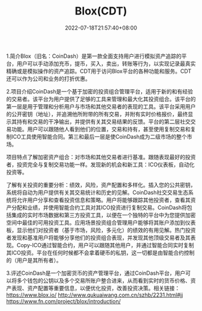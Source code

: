 ﻿---
weight: 
title: "Blox(CDT)"
description: "Blox（旧名：CoinDash）是第一款全面支持用户进行模拟资产追踪的平台，用户可以手动添加充币，提币，买入，卖出，转账等行为，以实现记录最真实精确或是模拟操作的资产追踪"
date: 2022-07-18T21:57:40+08:00
lastmod: 2022-07-18T16:45:40+08:00
draft: false
authors: ["MineW"]
featuredImage: "bloxcdt.webp"
link: "https://www.bloxstaking.com/"
tags: ["数字代币","Blox(CDT)"]
categories: ["navigation"]
navigation: ["数字代币"]
lightgallery: true
toc: true
pinned: false
recommend: false
recommend1: false
---
1.简介Blox（旧名：CoinDash）是第一款全面支持用户进行模拟资产追踪的平台，用户可以手动添加充币，提币，买入，卖出，转账等行为，以实现记录最真实精确或是模拟操作的资产追踪。CDT用于访问Blox平台的各种功能和服务。CDT还可以作为公司和业务的打折优惠。

2.项目介绍CoinDash是一个基于加密的投资组合管理平台，适用于新的和有经验的交易者。该平台为用户提供了足够的工具来管理和最大化其投资组合。该平台的第一层是用于管理和分析用户与市场和其他交易者的表现的工具。该平台采用用户的公开密钥（地址），并追溯他所附带的所有交易，并附有实时价格报价，最终显示其持有和交易的干净输出，并提供有关其交易结果的反馈。平台的第二层社交交易功能。用户可以跟随他人看到他们的位置，交易和持有，甚至使用复制交易和复制ICO工具使用智能合同。第三和最后一层是使CoinDash成为二级市场的整个市场。

项目特点了解加密资产组合：对市场和其他交易者进行基准。跟随表现最好的投资者，投资完全与复制交易功能一样。发现新的机会和新工具：ICO仪表板，自动化投资等。

了解有关投资的重要分析：绩效，风险，资产配置和多样化。插入您的公共密钥，系统将自动为用户提供有关其交易统计和历史的见解。CoinDash社交交易生态系统将允许用户分享和查看投资信息和策略。用户将能够跟踪其他投资者，查看其资产分配和业绩，并使用智能合约工具对其ICO投资进行复制交易。CoinDash将包括集成的实时市场数据和第三方投资工具，以便在一个独特的平台中为您提供加密空间中最佳的可用投资工具。应用场景投资组合管理用户能够将其账户添加到仪表板，显示他们对投资者（基于市场，风险，多元化）的绩效的有用见解。热门投资者发现和基准用户将能够分享他们的投资组合表现，并发现其他顶级交易者及其表现。Copy-ICO通过智能合约，用户可以跟随其他用户，并通过智能合同实时复制其ICO投资。平台在任何时候都不会拿着硬币的私钥，这一切都是由智能合约控制的（用户是其所有者）。

3.评述CoinDash是一个加密货币的资产管理平台，通过CoinDash平台，用户可以将多个钱包的公钥以及多个交易所账户整合进来，从而看到实时的货币价格、资产表现、资产配置等重要信息，以便优化投资，改善投资决策。相关链接：https://www.blox.io/
http://www.qukuaiwang.com.cn/szhb/2231.html#jj
https://www.fn.com/project/blox/introduction/